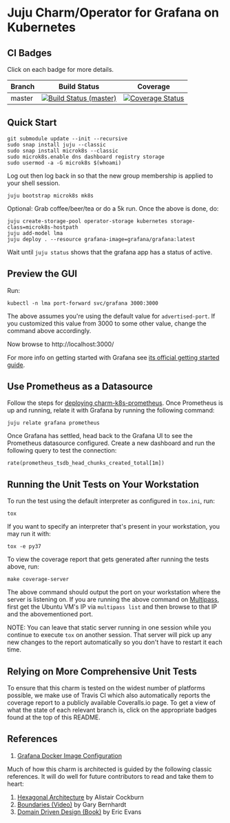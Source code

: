 Juju Charm/Operator for Grafana on Kubernetes
=============================================

CI Badges
---------

Click on each badge for more details.

| Branch | Build Status | Coverage |
|--------|--------------|----------|
| master | [![Build Status (master)](https://travis-ci.org/relaxdiego/charm-k8s-grafana.svg?branch=master)](https://travis-ci.org/relaxdiego/charm-k8s-grafana) | [![Coverage Status](https://coveralls.io/repos/github/relaxdiego/charm-k8s-grafana/badge.svg?branch=master)](https://coveralls.io/github/relaxdiego/charm-k8s-grafana?branch=master) |


Quick Start
-----------


```
git submodule update --init --recursive
sudo snap install juju --classic
sudo snap install microk8s --classic
sudo microk8s.enable dns dashboard registry storage
sudo usermod -a -G microk8s $(whoami)
```

Log out then log back in so that the new group membership is applied to
your shell session.

```
juju bootstrap microk8s mk8s
```

Optional: Grab coffee/beer/tea or do a 5k run. Once the above is done, do:

```
juju create-storage-pool operator-storage kubernetes storage-class=microk8s-hostpath
juju add-model lma
juju deploy . --resource grafana-image=grafana/grafana:latest
```

Wait until `juju status` shows that the grafana app has a status of active.


Preview the GUI
---------------

Run:

    kubectl -n lma port-forward svc/grafana 3000:3000

The above assumes you're using the default value for `advertised-port`. If
you customized this value from 3000 to some other value, change the command
above accordingly.

Now browse to http://localhost:3000/

For more info on getting started with Grafana see [its official getting
started guide](https://prometheus.io/docs/visualization/grafana/).


Use Prometheus as a Datasource
------------------------------

Follow the steps for [deploying charm-k8s-prometheus](https://github.com/relaxdiego/charm-k8s-prometheus).
Once Prometheus is up and running, relate it with Grafana by running the
following command:

```
juju relate grafana prometheus
```

Once Grafana has settled, head back to the Grafana UI to see the
Prometheus datasource configured. Create a new dashboard and run
the following query to test the connection:

```
rate(prometheus_tsdb_head_chunks_created_total[1m])
```


Running the Unit Tests on Your Workstation
------------------------------------------

To run the test using the default interpreter as configured in `tox.ini`, run:

    tox

If you want to specify an interpreter that's present in your workstation, you
may run it with:

    tox -e py37

To view the coverage report that gets generated after running the tests above,
run:

    make coverage-server

The above command should output the port on your workstation where the server is
listening on. If you are running the above command on [Multipass](https://multipass.io),
first get the Ubuntu VM's IP via `multipass list` and then browse to that IP and
the abovementioned port.

NOTE: You can leave that static server running in one session while you continue
to execute `tox` on another session. That server will pick up any new changes to
the report automatically so you don't have to restart it each time.


Relying on More Comprehensive Unit Tests
----------------------------------------

To ensure that this charm is tested on the widest number of platforms possible,
we make use of Travis CI which also automatically reports the coverage report
to a publicly available Coveralls.io page. To get a view of what the state of
each relevant branch is, click on the appropriate badges found at the top of
this README.


References
----------

1. [Grafana Docker Image Configuration](https://grafana.com/docs/grafana/latest/installation/docker/)

Much of how this charm is architected is guided by the following classic
references. It will do well for future contributors to read and take them to heart:

1. [Hexagonal Architecture](https://en.wikipedia.org/wiki/Hexagonal_architecture_(software)) by Alistair Cockburn
1. [Boundaries (Video)](https://pyvideo.org/pycon-us-2013/boundaries.html) by Gary Bernhardt
1. [Domain Driven Design (Book)](https://dddcommunity.org/book/evans_2003/) by Eric Evans
